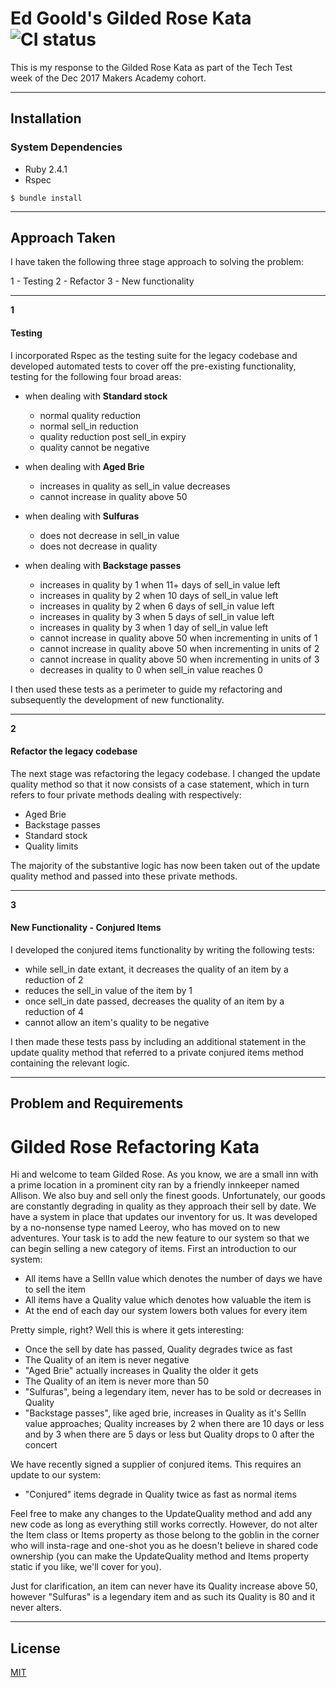 # **Ed Goold's Gilded Rose Kata** ![CI status](https://img.shields.io/badge/build-passing-brightgreen.svg)

This is my response to the Gilded Rose Kata as part of the Tech Test  
week of the Dec 2017 Makers Academy cohort.

---

## Installation

### System Dependencies

* Ruby 2.4.1
* Rspec

`$ bundle install`

---

## Approach Taken

I have taken the following three stage approach to solving the  problem:

1 - Testing
2 - Refactor
3 - New functionality

---  

**1**

#### Testing

I incorporated Rspec as the testing suite for the legacy codebase and developed automated tests to cover off  the pre-existing functionality, testing for the following four broad areas:

- when dealing with **Standard stock**
	- normal quality reduction
	- normal sell_in reduction
	- quality reduction post sell_in expiry
	- quality cannot be negative

- when dealing with **Aged Brie**
	- increases in quality as sell_in value decreases
	- cannot increase in quality above 50

- when dealing with **Sulfuras**
	- does not decrease in sell_in value
	- does not decrease in quality

- when dealing with **Backstage passes**
	- increases in quality by 1 when 11+ days of sell_in value left
	- increases in quality by 2 when 10 days of sell_in value left
	- increases in quality by 2 when 6 days of sell_in value left
	- increases in quality by 3 when 5 days of sell_in value left
	- increases in quality by 3 when 1 day of sell_in value left
	- cannot increase in quality above 50 when incrementing in units of 1
	- cannot increase in quality above 50 when incrementing in units of 2
	- cannot increase in quality above 50 when incrementing in units of 3
	- decreases in quality to 0 when sell_in value reaches 0

I then used these tests as a perimeter to guide my refactoring and subsequently the development of new  functionality.

---

**2**

#### Refactor the legacy codebase

The next stage was refactoring the legacy codebase.  I changed the update quality method so that it now consists of a case statement, which in turn refers to four private methods dealing with respectively:

- Aged Brie
- Backstage passes
- Standard stock
- Quality limits

The majority of the substantive logic has now been taken out of the update quality method and passed into these private methods.

---

**3**

#### New Functionality - Conjured Items

I developed the conjured items functionality by writing the following tests:

 - while sell_in date extant, it decreases the quality of an item by a reduction
  of 2
 - reduces the sell_in value of the item by 1
 - once sell_in date passed, decreases the quality of an item by a reduction of 4  
 - cannot allow an item's quality to be negative

I then made these tests pass by including an additional statement in the update quality method that referred to a private conjured items method containing the relevant logic.

---

## Problem and Requirements

# Gilded Rose Refactoring Kata

Hi and welcome to team Gilded Rose. As you know, we are a small inn with a
prime location in a prominent city ran by a friendly innkeeper named
Allison. We also buy and sell only the finest goods. Unfortunately, our
goods are constantly degrading in quality as they approach their sell by
date. We have a system in place that updates our inventory for us. It was
developed by a no-nonsense type named Leeroy, who has moved on to new
adventures. Your task is to add the new feature to our system so that we
can begin selling a new category of items. First an introduction to our
system:

- All items have a SellIn value which denotes the number of days we have
to sell the item
- All items have a Quality value which denotes how valuable the item is
- At the end of each day our system lowers both values for every item

Pretty simple, right? Well this is where it gets interesting:

- Once the sell by date has passed, Quality degrades twice as fast
- The Quality of an item is never negative
- "Aged Brie" actually increases in Quality the older it gets
- The Quality of an item is never more than 50
- "Sulfuras", being a legendary item, never has to be sold or decreases
in Quality
- "Backstage passes", like aged brie, increases in Quality as it's SellIn
value approaches; Quality increases by 2 when there are 10 days or less
and by 3 when there are 5 days or less but Quality drops to 0 after the
concert

We have recently signed a supplier of conjured items. This requires an
update to our system:

- "Conjured" items degrade in Quality twice as fast as normal items

Feel free to make any changes to the UpdateQuality method and add any
new code as long as everything still works correctly. However, do not
alter the Item class or Items property as those belong to the goblin
in the corner who will insta-rage and one-shot you as he doesn't
believe in shared code ownership (you can make the UpdateQuality
method and Items property static if you like, we'll cover for you).

Just for clarification, an item can never have its Quality increase
above 50, however "Sulfuras" is a legendary item and as such its
Quality is 80 and it never alters.

---

## License

[MIT](https://choosealicense.com/licenses/mit/)
